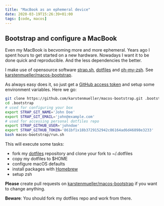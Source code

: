 ```yaml
---
title: "MacBook as an ephemeral device"
date: 2020-03-19T15:26:39+01:00
tags: [code, macos]
---
```


## Bootstrap and configure a MacBook

Even my MacBook is becvoming more and more ephemeral. Years ago I spent hours to get started on a new hardware. Nowadays I want it to be done quick and reproducible. And the less dependencies the better.

I make use of opensource software [strap.sh](https://github.com/MikeMcQuaid/strap), [dotfiles](https://github.com/ryanb/dotfiles) and [oh-my-zsh](https://github.com/ohmyzsh/ohmyzsh). See [karstenmueller/macos-bootstrap](https://github.com/karstenmueller/macos-bootstrap).

As always easy does it, so just get a [GitHub access token](https://github.com/settings/tokens) and setup some environment variables. Here we go:

~~~zsh
git clone https://github.com/karstenmueller/macos-bootstrap.git .bootstrap
cd .bootstrap
# used for configuring your box
export STRAP_GIT_NAME='John Doe'
export STRAP_GIT_EMAIL='john@example.com'
# used for accessing personal dotfiles repo
export STRAP_GITHUB_USER='johndoe'
export STRAP_GITHUB_TOKEN='861bf1x18b3729152942c86164ad6d46898e3233'
bash macos-bootstrap/run.sh
~~~

This will execute some tasks:

- fork my [dotfiles](https://github.com/karstenmueller/dotfiles) repository and clone your fork to ~/.dotfiles
- copy my dotfiles to $HOME
- configure macOS defaults
- install packages with [Homebrew](https://github.com/Homebrew/brew)
- setup zsh

**Please** create pull requests on [karstenmueller/macos-bootstrap](https://github.com/karstenmueller/macos-bootstrap.git) if you want to change anything.

**Beware**: You should fork my dotfiles repo and work from there.
